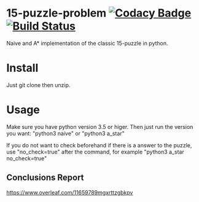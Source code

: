# 15-puzzle-problem [![Codacy Badge](https://api.codacy.com/project/badge/Grade/0be9c70ec1a1481192e65003a7ca98c5)](https://www.codacy.com/app/BrunoGomesCoelho/15-puzzle-problem?utm_source=github.com&amp;utm_medium=referral&amp;utm_content=BrunoGomesCoelho/15-puzzle-problem&amp;utm_campaign=Badge_Grade) [![Build Status](https://travis-ci.org/BrunoGomesCoelho/15-puzzle-problem.svg?branch=master)](https://travis-ci.org/BrunoGomesCoelho/15-puzzle-problem)


Naive and A* implementation of the classic 15-puzzle in python.

# Install

Just git clone then unzip. 

# Usage

Make sure you have python version 3.5 or higer. Then just run the version you want: "python3 naive" or "python3 a_star"

If you do not want to check beforehand if there is a answer to the puzzle, use "no_check=true" after the command, for example "python3 a_star no_check=true"

## Conclusions Report

https://www.overleaf.com/11659789mgxrttzgbkpv
